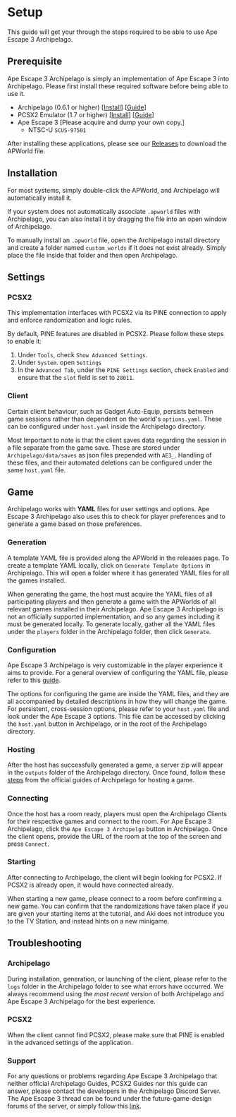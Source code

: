 Setup
=====
This guide will get your through the steps required to be able to use Ape Escape 3 Archipelago.

Prerequisite
------------
Ape Escape 3 Archipelago is simply an implementation of Ape Escape 3 into Archipelago. Please first install these required software before being able to use it.

- Archipelago (0.6.1 or higher) [[Install](https://github.com/ArchipelagoMW/Archipelago)] [[Guide](https://archipelago.gg/tutorial/Archipelago/setup/en)]
- PCSX2 Emulator (1.7 or higher) [[Install](https://pcsx2.net/downloads)] [[Guide](https://pcsx2.net/docs/category/setup)]
- Ape Escape 3 [Please acquire and dump your own copy.]
    - NTSC-U `SCUS-97501`

After installing these applications, please see our [Releases](https://github.com/aidanii24/ae3-archipelago/releases) to download the APWorld file.

Installation
------------
For most systems, simply double-click the APWorld, and Archipelago will automatically install it.

If your system does not automatically associate `.apworld` files with Archipelago, you can also install it by dragging the file into an open window of Archipelago.

To manually install an `.apworld` file, open the Archipelago install directory and create a folder named `custom_worlds` if it does not exist already. Simply place the file inside that folder and then open Archipelago.


Settings
--------
### PCSX2
This implementation interfaces with PCSX2 via its PINE connection to apply and enforce randomization and logic rules.

By default, PINE features are disabled in PCSX2. Please follow these steps to enable it:
1. Under `Tools`, check `Show Advanced Settings`.
2. Under `System`. open `Settings`
3. In the `Advanced Tab`, under the `PINE Settings` section, check `Enabled` and ensure that the `slot` field is set to `28011`.

### Client
Certain client behaviour, such as Gadget Auto-Equip, persists between game sessions rather than dependent on the world's `options.yaml`. These can be configured under `host.yaml` inside the Archipelago directory.

Most Important to note is that the client saves data regarding the session in a file separate from the game save. These are stored under `Archipelago/data/saves` as json files prepended with `AE3_`. Handling of these files, and their automated deletions can be configured under the same `host.yaml` file.

Game
----
Archipelago works with **YAML** files for user settings and options. Ape Escape 3 Archipelago also uses this to check for player preferences and to generate a game based on those preferences.

### Generation
A template YAML file is provided along the APWorld in the releases page. To create a template YAML locally, click on `Generate Template Options` in Archipelago. This will open a folder where it has generated YAML files for all the games installed.

When generating the game, the host must acquire the YAML files of all participating players and then generate a game with the APWorlds of all relevant games installed in their Archipelago. Ape Escape 3 Archipelago is not an officially supported implementation, and so any games including it must be generated locally. To generate locally, gather all the YAML files under the `players` folder in the Archipelago folder, then click `Generate`.

### Configuration
Ape Escape 3 Archipelago is very customizable in the player experience it aims to provide. For a general overview of configuring the YAML file, please refer to this [guide](https://archipelago.gg/tutorial/Archipelago/advanced_settings/en). 

The options for configuring the game are inside the YAML files, and they are all accompanied by detailed descriptions in how they will change the game. For persistent, cross-session options, please refer to your `host.yaml` file and look under the Ape Escape 3 options. This file can be accessed by clicking the `host.yaml` button in Archipelago, or in the root of the Archipelago directory.

### Hosting
After the host has successfully generated a game, a server zip will appear in the `outputs` folder of the Archipelago directory. Once found, follow these [steps](https://archipelago.gg/tutorial/Archipelago/setup/en#hosting-an-archipelago-server) from the official guides of Archipelago for hosting a game.

### Connecting
Once the host has a room ready, players must open the Archipelago Clients for their respective games and connect to the room. For Ape Escape 3 Archipelago, click the `Ape Escape 3 Archipelgo` button in Archipelago. Once the client opens, provide the URL of the room at the top of the screen and press `Connect`.

### Starting
After connecting to Archipelago, the client will begin looking for PCSX2. If PCSX2 is already open, it would have connected already. 

When starting a new game, please connect to a room before confirming a new game. You can confirm that the randomizations have taken place if you are given your starting items at the tutorial, and Aki does not introduce you to the TV Station, and instead hints on a new minigame.

Troubleshooting
---------------
### Archipelago
During installation, generation, or launching of the client, please refer to the `logs` folder in the Archipelago folder to see what errors have occurred. We always recommend using the _most recent_ version of both Archipelago and Ape Escape 3 Archipelago for the best experience.

### PCSX2
When the client cannot find PCSX2, please make sure that PINE is enabled in the advanced settings of the application.

### Support
For any questions or problems regarding Ape Escape 3 Archipelago that neither official Archipelago Guides, PCSX2 Guides nor this guide can answer, please contact the developers in the Archipelago Discord Server. The Ape Escape 3 thread can be found under the future-game-design forums of the server, or simply follow this [link](https://discord.com/channels/731205301247803413/1336332485788831825).